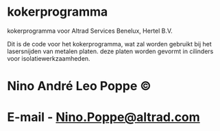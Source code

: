 # kokerprogramma #
kokerprogramma voor Altrad Services Benelux, Hertel B.V.

Dit is de code voor het kokerprogramma, wat zal worden gebruikt bij het lasersnijden van metalen platen. 
deze platen worden gevormt in cilinders voor isolatiewerkzaamheden. 


# Nino André Leo Poppe © #


# E-mail - Nino.Poppe@altrad.com #


